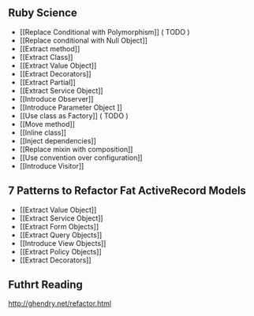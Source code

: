 
## Ruby Science

* [[Replace Conditional with Polymorphism]] \( TODO )
* [[Replace conditional with Null Object]]
* [[Extract method]]
* [[Extract Class]]
* [[Extract Value Object]]
* [[Extract Decorators]]
* [[Extract Partial]]
* [[Extract Service Object]]
* [[Introduce Observer]] 
* [[Introduce Parameter Object ]]
* [[Use class as Factory]] \( TODO )
* [[Move method]]
* [[Inline class]]
* [[Inject dependencies]]
* [[Replace mixin with composition]]
* [[Use convention over configuration]]
* [[Introduce Visitor]]


## 7 Patterns to Refactor Fat ActiveRecord Models

* [[Extract Value Object]]
* [[Extract Service Object]]
* [[Extract Form Objects]]
* [[Extract Query Objects]]
* [[Introduce View Objects]]
* [[Extract Policy Objects]]
* [[Extract Decorators]]

## Futhrt Reading

<http://ghendry.net/refactor.html>


